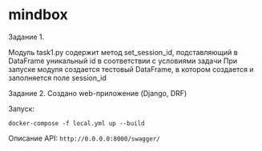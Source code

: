 # mindbox

Задание 1. <br/>

Модуль task1.py содержит метод  set_session_id, подставляющий в DataFrame уникальный id в соответствии с условиями задачи
При запуске модуля создается тестовый DataFrame, в котором создается и заполняется поле session_id


Задание 2.
Создано web-приложение (Django, DRF)

Запуск:
```commandline
docker-compose -f local.yml up --build
```

Описание API:  ```http://0.0.0.0:8000/swagger/```
